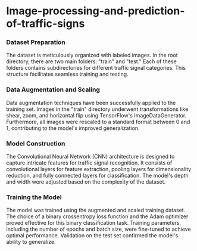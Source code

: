 # Image-processing-and-prediction-of-traffic-signs

### Dataset Preparation

The dataset is meticulously organized with labeled images. In the root directory, there are two main folders: "train" and "test." Each of these folders contains subdirectories for different traffic signal categories. This structure facilitates seamless training and testing.

### Data Augmentation and Scaling

Data augmentation techniques have been successfully applied to the training set. Images in the "train" directory underwent transformations like shear, zoom, and horizontal flip using TensorFlow's ImageDataGenerator. Furthermore, all images were rescaled to a standard format between 0 and 1, contributing to the model's improved generalization.

### Model Construction

The Convolutional Neural Network (CNN) architecture is designed to capture intricate features for traffic signal recognition. It consists of convolutional layers for feature extraction, pooling layers for dimensionality reduction, and fully connected layers for classification. The model's depth and width were adjusted based on the complexity of the dataset.

### Training the Model

The model was trained using the augmented and scaled training dataset. The choice of a binary crossentropy loss function and the Adam optimizer proved effective for this binary classification task. Training parameters, including the number of epochs and batch size, were fine-tuned to achieve optimal performance. Validation on the test set confirmed the model's ability to generalize.



